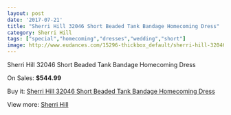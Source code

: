 ```yaml
---
layout: post
date: '2017-07-21'
title: "Sherri Hill 32046 Short Beaded Tank Bandage Homecoming Dress"
category: Sherri Hill
tags: ["special","homecoming","dresses","wedding","short"]
image: http://www.eudances.com/15296-thickbox_default/sherri-hill-32046-short-beaded-tank-bandage-homecoming-dress.jpg
---
```

Sherri Hill 32046 Short Beaded Tank Bandage Homecoming Dress

On Sales: **$544.99**
<a href="https://www.eudances.com/en/sherri-hill/4529-sherri-hill-32046-short-beaded-tank-bandage-homecoming-dress.html"><amp-img layout="responsive" width="600" height="600" src="//www.eudances.com/15296-thickbox_default/sherri-hill-32046-short-beaded-tank-bandage-homecoming-dress.jpg" alt="Sherri Hill 32046 Short Beaded Tank Bandage Homecoming Dress 0" /></a>
<a href="https://www.eudances.com/en/sherri-hill/4529-sherri-hill-32046-short-beaded-tank-bandage-homecoming-dress.html"><amp-img layout="responsive" width="600" height="600" src="//www.eudances.com/15299-thickbox_default/sherri-hill-32046-short-beaded-tank-bandage-homecoming-dress.jpg" alt="Sherri Hill 32046 Short Beaded Tank Bandage Homecoming Dress 1" /></a>
<a href="https://www.eudances.com/en/sherri-hill/4529-sherri-hill-32046-short-beaded-tank-bandage-homecoming-dress.html"><amp-img layout="responsive" width="600" height="600" src="//www.eudances.com/15298-thickbox_default/sherri-hill-32046-short-beaded-tank-bandage-homecoming-dress.jpg" alt="Sherri Hill 32046 Short Beaded Tank Bandage Homecoming Dress 2" /></a>
<a href="https://www.eudances.com/en/sherri-hill/4529-sherri-hill-32046-short-beaded-tank-bandage-homecoming-dress.html"><amp-img layout="responsive" width="600" height="600" src="//www.eudances.com/15297-thickbox_default/sherri-hill-32046-short-beaded-tank-bandage-homecoming-dress.jpg" alt="Sherri Hill 32046 Short Beaded Tank Bandage Homecoming Dress 3" /></a>

Buy it: [Sherri Hill 32046 Short Beaded Tank Bandage Homecoming Dress](https://www.eudances.com/en/sherri-hill/4529-sherri-hill-32046-short-beaded-tank-bandage-homecoming-dress.html "Sherri Hill 32046 Short Beaded Tank Bandage Homecoming Dress")

View more: [Sherri Hill](https://www.eudances.com/en/80-Sherri-Hill "Sherri Hill")